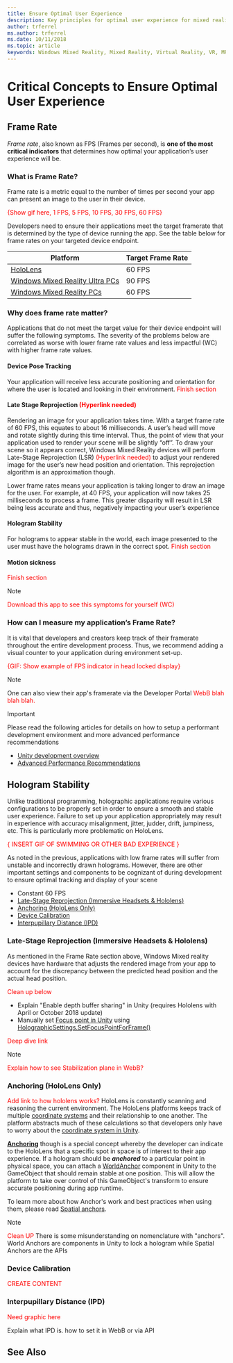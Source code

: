 ```yaml
---
title: Ensure Optimal User Experience
description: Key principles for optimal user experience for mixed reality apps
author: trferrel
ms.author: trferrel
ms.date: 10/11/2018
ms.topic: article
keywords: Windows Mixed Reality, Mixed Reality, Virtual Reality, VR, MR
---
```


# Critical Concepts to Ensure Optimal User Experience

## Frame Rate

*Frame rate*, also known as FPS (Frames per second), is **one of the most critical indicators** that determines how optimal your application’s user experience will be.

### What is Frame Rate?
Frame rate is a metric equal to the number of times per second your app can present an image to the user in their device. 

<span style="color:red">{Show gif here, 1 FPS, 5 FPS, 10 FPS, 30 FPS, 60 FPS}</span>

Developers need to ensure their applications meet the target framerate that is determined by the type of device running the app. See the table below for frame rates on your targeted device endpoint.

| Platform | Target Frame Rate |
|----------|-------------------|
| [HoloLens](hololens-hardware-details.md) | 60 FPS |
| [Windows Mixed Reality Ultra PCs](immersive-headset-hardware-details.md) | 90 FPS |
| [Windows Mixed Reality PCs](immersive-headset-hardware-details.md) | 60 FPS |

### Why does frame rate matter?

Applications that do not meet the target value for their device endpoint will suffer the following symptoms. The severity of the problems below are correlated as worse with lower frame rate values and less impactful (WC) with higher frame rate values. 

#### Device Pose Tracking 
Your application will receive less accurate positioning and orientation for where the user is located and looking in their environment.
<span style="color:red">Finish section</span>

#### Late Stage Reprojection <span style="color:red">(Hyperlink needed)</span>
Rendering an image for your application takes time. With a target frame rate of 60 FPS, this equates to about 16 milliseconds. A user’s head will move and rotate slightly during this time interval. Thus, the point of view that your application used to render your scene will be slightly “off”. To draw your scene so it appears correct, Windows Mixed Reality devices will perform Late-Stage Reprojection (LSR) <span style="color:red">(Hyperlink needed)</span> to adjust your rendered image for the user’s new head position and orientation. This reprojection algorithm is an approximation though.

Lower frame rates means your application is taking longer to draw an image for the user. For example, at 40 FPS, your application will now takes 25 milliseconds to process a frame. This greater disparity will result in LSR being less accurate and thus, negatively impacting your user’s experience

#### Hologram Stability
For holograms to appear stable in the world, each image presented to the user must have the holograms drawn in the correct spot. 
<span style="color:red">Finish section</span>

#### Motion sickness

<span style="color:red">Finish section</span>

>[!NOTE]
> <span style="color:red">Download this app to see this symptoms for yourself (WC)</span>

### How can I measure my application’s Frame Rate?
It is vital that developers and creators keep track of their framerate throughout the entire development process. Thus, we recommend adding a visual counter to your application during environment set-up.

<span style="color:red">{GIF: Show example of FPS indicator in head locked display}</span>

>[!NOTE]
> One can also view their app's framerate via the Developer Portal <span style="color:red">WebB blah blah blah. </span>

>[!IMPORTANT]
> Please read the following articles for details on how to setup a performant development environment and more advanced performance recommendations
>
>* [Unity development overview](unity-development-overview.md)
>* [Advanced Performance Recommendations](advanced-performance-recommendations.md)

## Hologram Stability

Unlike traditional programming, holographic applications require various configurations to be properly set in order to ensure a smooth and stable user experience. Failure to set up your application appropriately may result in experience with accuracy misalignment, jitter, judder, drift, jumpiness, etc. This is particularly more problematic on HoloLens. 

<span style="color:red"> { INSERT GIF OF SWIMMING OR OTHER BAD EXPERIENCE } </span>

As noted in the previous, applications with low frame rates will suffer from unstable and incorrectly drawn holograms. However, there are other important settings and components to be cognizant of during development to ensure optimal tracking and display of your scene

- Constant 60 FPS
- [Late-Stage Reprojection (Immersive Headsets & Hololens)](#late-stage-reprojection-immersive-headsets--hololens)
- [Anchoring (HoloLens Only)](#anchoring-hololens-only)
- [Device Calibration](#device-calibration)
- [Interpupillary Distance (IPD)](#interpupillary-distance-ipd)

### Late-Stage Reprojection (Immersive Headsets & Hololens)
As mentioned in the Frame Rate section above, Windows Mixed reality devices have hardware that adjusts the rendered image from your app to account for the discrepancy between the predicted head position and the actual head position.

<span style="color:red"> Clean up below </span>
- Explain "Enable depth buffer sharing" in Unity (requires Hololens with April or October 2018 update)
- Manually set [Focus point in Unity](focus-point-in-unity.md) using [HolographicSettings.SetFocusPointForFrame()](https://docs.unity3d.com/550/Documentation/ScriptReference/VR.WSA.HolographicSettings.SetFocusPointForFrame.html)

<span style="color:red">Deep dive link </span>

>[!NOTE]
> <span style="color:red"> Explain how to see Stabilization plane in WebB?

### Anchoring (HoloLens Only)

<span style="color:red"> Add link to how hololens works? </span>
HoloLens is constantly scanning and reasoning the current environment. The HoloLens platforms keeps track of multiple [coordinate systems](coordinate-systems.md) and their relationship to one another. The platform abstracts much of these calculations so that developers only have to worry about the [coordinate system in Unity](coordinate-systems-in-unity.md). 

**[Anchoring](spatial-anchors.md)** though is a special concept whereby the developer can indicate to the HoloLens that a specific spot in space is of interest to their app experience. If a hologram should be _**anchored**_ to a particular point in physical space, you can attach a [WorldAnchor](https://docs.unity3d.com/2017.4/Documentation/ScriptReference/XR.WSA.WorldAnchor.html) component in Unity to the GameObject that should remain stable at one position. This will allow the platform to take over control of this GameObject's transform to ensure accurate positioning during app runtime.

To learn more about how Anchor's work and best practices when using them, please read [Spatial anchors](spatial-anchors.md).

>[!NOTE]
> <span style="color:red"> Clean UP </span>
> There is some misunderstanding on nomenclature with "anchors". World Anchors are components in Unity to lock a hologram while Spatial Anchors are the APIs

### Device Calibration

<span style="color:red"> CREATE CONTENT </span>

### Interpupillary Distance (IPD)

<span style="color:red"> Need graphic here </span>

Explain what IPD is. how to set it in WebB or via API

## See Also